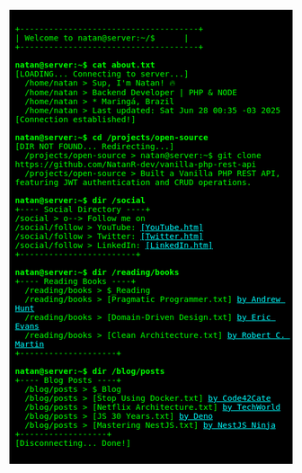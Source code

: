 <pre style="font-family: 'Courier New', monospace; background: #000; color: #0f0; padding: 10px; font-size: larger;">
<code>
+-------------------------------------+
| Welcome to natan@server:~/$      |
+-------------------------------------+

<strong>natan@server:~$ cat about.txt</strong>
[LOADING... Connecting to server...] 
  /home/natan > Sup, I'm Natan! 🔥
  /home/natan > Backend Developer | PHP & NODE
  /home/natan > * Maringá, Brazil
  /home/natan > Last updated: Sat Jun 28 00:35 -03 2025
[Connection established!]

<strong>natan@server:~$ cd /projects/open-source</strong>
[DIR NOT FOUND... Redirecting...] 
  /projects/open-source > natan@server:~$ git clone https://github.com/NatanR-dev/vanilla-php-rest-api
  /projects/open-source > Built a Vanilla PHP REST API, featuring JWT authentication and CRUD operations.

<strong>natan@server:~$ dir /social</strong>
+---- Social Directory ----+
/social > o--> Follow me on
/social/follow > YouTube: <a href="https://youtube.com/@natanrdev" style="color: #0ff;">[YouTube.htm]</a>
/social/follow > Twitter: <a href="https://twitter.com/natanrdev" style="color: #0ff;">[Twitter.htm]</a>
/social/follow > LinkedIn: <a href="https://linkedin.com/in/natanr-dev" style="color: #0ff;">[LinkedIn.htm]</a>
+------------------------+

<strong>natan@server:~$ dir /reading/books</strong>
+---- Reading Books ----+
  /reading/books > $_Reading
  /reading/books > [Pragmatic Programmer.txt] <a href="https://www.amazon.com/Pragmatic-Programmer-Journey-Mastery-Anniversary/dp/0135957052" style="color: #0ff;">by Andrew Hunt</a>
  /reading/books > [Domain-Driven Design.txt] <a href="https://www.amazon.com/Domain-Driven-Design-Tackling-Complexity-Software/dp/0321125215" style="color: #0ff;">by Eric Evans</a>
  /reading/books > [Clean Architecture.txt] <a href="https://www.amazon.com/Clean-Architecture-Craftsmans-Software-Structure/dp/0134494164" style="color: #0ff;">by Robert C. Martin</a>
+--------------------+

<strong>natan@server:~$ dir /blog/posts</strong>
+---- Blog Posts ----+
  /blog/posts > $_Blog
  /blog/posts > [Stop Using Docker.txt] <a href="https://dev.to/code42cate/stop-using-docker-like-its-2015-1o5l?ref=dailydev" style="color: #0ff;">by Code42Cate</a>
  /blog/posts > [Netflix Architecture.txt] <a href="https://newsletter.techworld-with-milan.com/p/how-does-netflix-manage-to-show-you?ref=dailydev" style="color: #0ff;">by TechWorld</a>
  /blog/posts > [JS 30 Years.txt] <a href="https://deno.com/blog/history-of-javascript" style="color: #0ff;">by Deno</a>
  /blog/posts > [Mastering NestJS.txt] <a href="https://dev.to/nestjs-ninja/mastering-nestjs-building-scalable-systems-with-abstractions-ex-different-databases-5cen" style="color: #0ff;">by NestJS Ninja</a>
+------------------+
[Disconnecting... Done!]
</code>
</pre>
